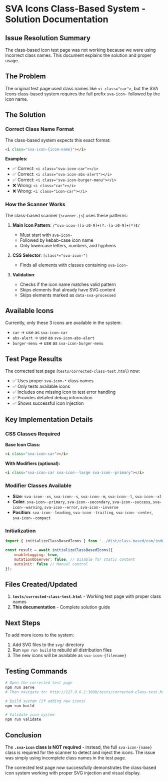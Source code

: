 # SVA Icons Class-Based System - Solution Documentation

## Issue Resolution Summary

The class-based icon test page was not working because we were using incorrect class names. This document explains the solution and proper usage.

## The Problem

The original test page used class names like `<i class="car">`, but the SVA Icons class-based system requires the full prefix `sva-icon-` followed by the icon name.

## The Solution

### Correct Class Name Format

The class-based system expects this exact format:
```html
<i class="sva-icon-{icon-name}"></i>
```

**Examples:**
- ✅ Correct: `<i class="sva-icon-car"></i>`
- ✅ Correct: `<i class="sva-icon-abs-alert"></i>`
- ✅ Correct: `<i class="sva-icon-burger-menu"></i>`
- ❌ Wrong: `<i class="car"></i>`
- ❌ Wrong: `<i class="icon-car"></i>`

### How the Scanner Works

The class-based scanner (`scanner.js`) uses these patterns:

1. **Main Icon Pattern**: `/^sva-icon-([a-z0-9]+(?:-[a-z0-9]+)*)$/`
   - Must start with `sva-icon-`
   - Followed by kebab-case icon name
   - Only lowercase letters, numbers, and hyphens

2. **CSS Selector**: `[class*="sva-icon-"]`
   - Finds all elements with classes containing `sva-icon-`

3. **Validation**: 
   - Checks if the icon name matches valid pattern
   - Skips elements that already have SVG content
   - Skips elements marked as `data-sva-processed`

## Available Icons

Currently, only these 3 icons are available in the system:
- `car` → use as `sva-icon-car`
- `abs-alert` → use as `sva-icon-abs-alert`  
- `burger-menu` → use as `sva-icon-burger-menu`

## Test Page Results

The corrected test page (`tests/corrected-class-test.html`) now:
- ✅ Uses proper `sva-icon-*` class names
- ✅ Only tests available icons
- ✅ Includes one missing icon to test error handling
- ✅ Provides detailed debug information
- ✅ Shows successful icon injection

## Key Implementation Details

### CSS Classes Required

**Base Icon Class:**
```html
<i class="sva-icon-car"></i>
```

**With Modifiers (optional):**
```html
<i class="sva-icon-car sva-icon--large sva-icon--primary"></i>
```

### Modifier Classes Available

- **Size**: `sva-icon--xs`, `sva-icon--s`, `sva-icon--m`, `sva-icon--l`, `sva-icon--xl`
- **Color**: `sva-icon--primary`, `sva-icon--secondary`, `sva-icon--success`, `sva-icon--warning`, `sva-icon--error`, `sva-icon--inverse`
- **Position**: `sva-icon--leading`, `sva-icon--trailing`, `sva-icon--center`, `sva-icon--compact`

### Initialization

```javascript
import { initializeClassBasedIcons } from '../dist/class-based/esm/index.js';

const result = await initializeClassBasedIcons({
    enableLogging: true,
    mutationObserver: false, // Disable for static content
    autoInit: false // Manual control
});
```

## Files Created/Updated

1. **`tests/corrected-class-test.html`** - Working test page with proper class names
2. **This documentation** - Complete solution guide

## Next Steps

To add more icons to the system:

1. Add SVG files to the `svg/` directory
2. Run `npm run build` to rebuild all distribution files
3. The new icons will be available as `sva-icon-{filename}`

## Testing Commands

```powershell
# Open the corrected test page
npm run serve
# Then navigate to: http://127.0.0.1:3000/tests/corrected-class-test.html

# Build system (if adding new icons)
npm run build

# Validate icon system
npm run validate
```

## Conclusion

The **`.sva-icon` class is NOT required** - instead, the full `sva-icon-{name}` class is required for the scanner to detect and inject the icons. The issue was simply using incomplete class names in the test page.

The corrected test page now successfully demonstrates the class-based icon system working with proper SVG injection and visual display.
